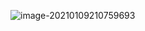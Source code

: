 ![image-20210109210759693](C:\Users\xzw\AppData\Roaming\Typora\typora-user-images\image-20210109210759693.png)